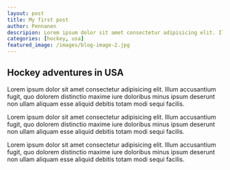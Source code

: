 ```yaml
---
layout: post
title: My first post
author: Pennanen
descripion: Lorem ipsum dolor sit amet consectetur adipisicing elit. Illum accusantium fugit, quo dolorem distinctio maxime iure doloribus minus.
categories: [hockey, usa]  
featured_image: /images/blog-image-2.jpg
---
```


## Hockey adventures in USA

Lorem ipsum dolor sit amet consectetur adipisicing elit. Illum accusantium fugit, quo dolorem distinctio maxime iure doloribus minus ipsum deserunt non ullam aliquam esse aliquid debitis totam modi sequi facilis.

Lorem ipsum dolor sit amet consectetur adipisicing elit. Illum accusantium fugit, quo dolorem distinctio maxime iure doloribus minus ipsum deserunt non ullam aliquam esse aliquid debitis totam modi sequi facilis.

Lorem ipsum dolor sit amet consectetur adipisicing elit. Illum accusantium fugit, quo dolorem distinctio maxime iure doloribus minus ipsum deserunt non ullam aliquam esse aliquid debitis totam modi sequi facilis.